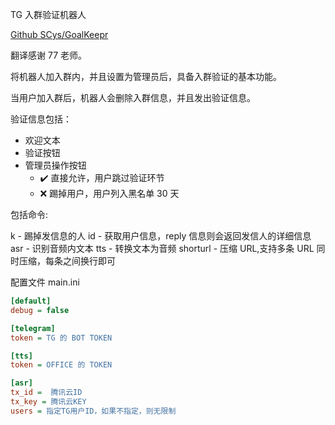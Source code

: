 TG 入群验证机器人

  [Github SCys/GoalKeepr](https://github.com/SCys/GoalKeepr)

  翻译感谢 77 老师。

  将机器人加入群内，并且设置为管理员后，具备入群验证的基本功能。

  当用户加入群后，机器人会删除入群信息，并且发出验证信息。

  验证信息包括：

  - 欢迎文本
  - 验证按钮
  - 管理员操作按钮
    - ✔️ 直接允许，用户跳过验证环节
    - ❌ 踢掉用户，用户列入黑名单 30 天

包括命令:

k - 踢掉发信息的人
id - 获取用户信息，reply 信息则会返回发信人的详细信息
asr - 识别音频内文本
tts - 转换文本为音频
shorturl - 压缩 URL,支持多条 URL 同时压缩，每条之间换行即可

配置文件 main.ini

```ini
[default]
debug = false

[telegram]
token = TG 的 BOT TOKEN

[tts]
token = OFFICE 的 TOKEN

[asr]
tx_id =  腾讯云ID
tx_key = 腾讯云KEY
users = 指定TG用户ID，如果不指定，则无限制
```

